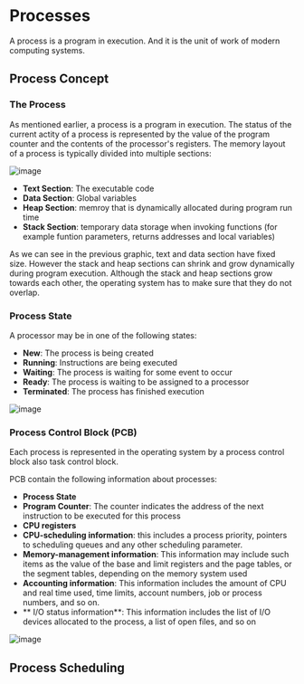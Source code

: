 # Processes

A process is a program in execution. And it is the unit of work of modern computing systems.


## Process Concept

### The Process

As mentioned earlier, a process is a program in execution. The status of the current actity of a process is represented by the value of the program counter and the contents of the processor's registers. The memory layout of a process is typically divided into multiple sections:

![image](https://github.com/PauloWgDev/NTUST-UPTP---Study-Notes/assets/133529935/1feba275-0471-4083-9410-52a78ccc725f)

- **Text Section**: The executable code
- **Data Section**: Global variables
- **Heap Section**: memroy that is dynamically allocated during program run time
- **Stack Section**: temporary data storage when invoking functions (for example funtion parameters, returns addresses and local variables)

As we can see in the previous graphic, text and data section have fixed size. However the stack and heap sections can shrink and grow dynamically during program execution.
Although the stack and heap sections grow towards each other, the operating system has to make sure that they do not overlap.

### Process State

A processor may be in one of the following states:
- **New**: The process is being created
- **Running**: Instructions are being executed
- **Waiting**: The process is waiting for some event to occur
- **Ready**: The process is waiting to be assigned to a processor
- **Terminated**: The process has finished execution

![image](https://github.com/PauloWgDev/NTUST-UPTP---Study-Notes/assets/133529935/2362a89f-617d-4ed7-a0c5-c6c705c6b6d4)

### Process Control Block (PCB)

Each process is represented in the operating system by a process control block also task control block.

PCB contain the following information about processes:

- **Process State**
- **Program Counter**: The counter indicates the address of the next instruction to be executed for this process
- **CPU registers**
- **CPU-scheduling information**: this includes a process priority, pointers to scheduling queues and any other scheduling parameter.
- **Memory-management information**: This information may include such
items as the value of the base and limit registers and the page tables, or the
segment tables, depending on the memory system used
- **Accounting information**: This information includes the amount of CPU and real time used, time limits, account numbers, job or process numbers, and so on.
- ** I/O status information**: This information includes the list of I/O devices allocated to the process, a list of open files, and so on

![image](https://github.com/PauloWgDev/NTUST-UPTP---Study-Notes/assets/133529935/6b55d62f-9a4d-4b72-8907-dcb8e25a5e79)


## Process Scheduling









